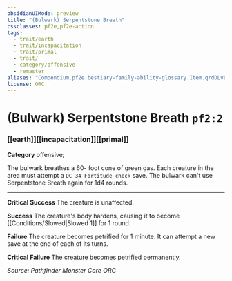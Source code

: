 ```yaml
---
obsidianUIMode: preview
title: "(Bulwark) Serpentstone Breath"
cssclasses: pf2e,pf2e-action
tags:
  - trait/earth
  - trait/incapacitation
  - trait/primal
  - trait/
  - category/offensive
  - remaster
aliases: "Compendium.pf2e.bestiary-family-ability-glossary.Item.qrdDLvBJMrLYtFQ8"
license: ORC
---
```

# (Bulwark) Serpentstone Breath `pf2:2`

### [[earth]][[incapacitation]][[primal]]

**Category** offensive; 




The bulwark breathes a 60- foot cone of green gas. Each creature in the area must attempt a `DC 34 Fortitude check` save. The bulwark can't use Serpentstone Breath again for 1d4 rounds.

* * *

**Critical Success** The creature is unaffected.

**Success** The creature's body hardens, causing it to become [[Conditions/Slowed|Slowed 1]] for 1 round.

**Failure** The creature becomes petrified for 1 minute. It can attempt a new save at the end of each of its turns.

**Critical Failure** The creature becomes petrified permanently.

*Source: Pathfinder Monster Core*
*ORC*